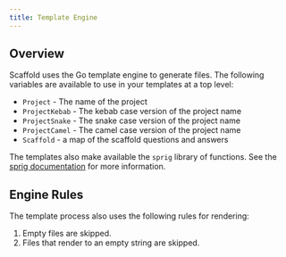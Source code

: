 ```yaml
---
title: Template Engine
---
```


## Overview

Scaffold uses the Go template engine to generate files. The following variables are available to use in your templates at a top level:

- `Project` - The name of the project
- `ProjectKebab` - The kebab case version of the project name
- `ProjectSnake` - The snake case version of the project name
- `ProjectCamel` - The camel case version of the project name
- `Scaffold` - a map of the scaffold questions and answers

The templates also make available the `sprig` library of functions. See the [sprig documentation](http://masterminds.github.io/sprig/) for more information.

## Engine Rules

The template process also uses the following rules for rendering:

1. Empty files are skipped.
2. Files that render to an empty string are skipped.